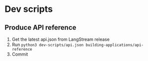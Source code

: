 # Dev scripts

## Produce API reference

1. Get the latest api.json from LangStream release
2. Run `python3 dev-scripts/api.json building-applications/api-reference`
3. Commit
